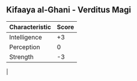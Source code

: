 ## Kifaaya al-Ghani - Verditus Magi
|Characteristic|Score|
|---|---|
|Intelligence|+3|
|Perception|0|
|Strength|-3|
|
